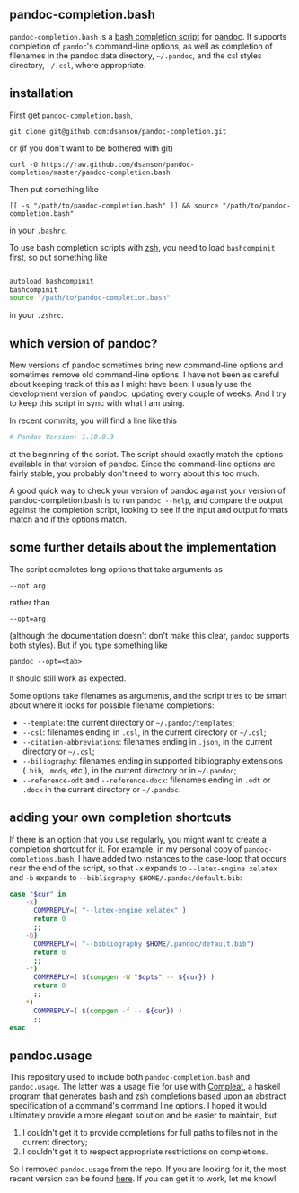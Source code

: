 pandoc-completion.bash
----------------------

`pandoc-completion.bash` is a [bash completion script][] for [pandoc][].
It supports completion of `pandoc`'s command-line options, as well as
completion of filenames in the pandoc data directory, `~/.pandoc`, and
the csl styles directory, `~/.csl`, where appropriate.

installation
------------

First get `pandoc-completion.bash`,

    git clone git@github.com:dsanson/pandoc-completion.git

or (if you don't want to be bothered with git)

    curl -O https://raw.github.com/dsanson/pandoc-completion/master/pandoc-completion.bash

Then put something like

    [[ -s "/path/to/pandoc-completion.bash" ]] && source "/path/to/pandoc-completion.bash"

in your `.bashrc`.

To use bash completion scripts with [zsh][], you need to load `bashcompinit` first, so put something like

```bash

autoload bashcompinit
bashcompinit
source "/path/to/pandoc-completion.bash"

```

in your `.zshrc`.

which version of pandoc?
------------------------

New versions of pandoc sometimes bring new command-line options and sometimes remove old command-line options. I have not been as careful about keeping track of this as I might have been: I usually use the development version of pandoc, updating every couple of weeks. And I try to keep this script in sync with what I am using.

In recent commits, you will find a line like this

```bash
# Pandoc Version: 1.10.0.3
```

at the beginning of the script. The script should exactly match the options available in that version of pandoc. Since the command-line options are fairly stable, you probably don't need to worry about this too much.

A good quick way to check your version of pandoc against your version of pandoc-completion.bash is to run `pandoc --help`, and compare the output against the completion script, looking to see if the input and output formats match and if the options match.

some further details about the implementation
---------------------------------------------

The script completes long options that take arguments as

    --opt arg

rather than

    --opt=arg

(although the documentation doesn't don't make this clear, `pandoc`
supports both styles). But if you type something like

    pandoc --opt=<tab>

it should still work as expected.

Some options take filenames as arguments, and the script tries to be
smart about where it looks for possible filename completions:

-   `--template`: the current directory or `~/.pandoc/templates`;
-   `--csl`: filenames ending in `.csl`, in the current directory or
    `~/.csl`;
-   `--citation-abbreviations`: filenames ending in `.json`, in the
    current directory or `~/.csl`;
-   `--biliography`: filenames ending in supported bibliography
    extensions (`.bib`, `.mods`, etc.), in the current directory or in
    `~/.pandoc`;
-   `--reference-odt` and `--reference-docx`: filenames ending in `.odt`
    or `.docx` in the current directory or `~/.pandoc`.

adding your own completion shortcuts
------------------------------------

If there is an option that you use regularly, you might want to create a completion shortcut for it. For example, in my personal copy of `pandoc-completions.bash`, I have added two instances to the case-loop that occurs near the end of the script, so that `-x` expands to `--latex-engine xelatex` and `-b` expands to `--bibliography $HOME/.pandoc/default.bib`: 

```bash
case "$cur" in
    -x)
      COMPREPLY=( "--latex-engine xelatex" )
      return 0
      ;;
    -b)
      COMPREPLY=( "--bibliography $HOME/.pandoc/default.bib")
      return 0
      ;;
    -*)
      COMPREPLY=( $(compgen -W "$opts" -- ${cur}) )
      return 0
      ;;
    *)
      COMPREPLY=( $(compgen -f -- ${cur}) )
      ;;
esac
```

pandoc.usage
------------

This repository used to include both `pandoc-completion.bash` and
`pandoc.usage`. The latter was a usage file for use with
[Compleat][], a haskell program that generates bash and zsh completions
based upon an abstract specification of a command's command line options.
I hoped it would ultimately provide a more elegant solution and be
easier to maintain, but

1.  I couldn't get it to provide completions for full paths to files not
    in the current directory;
2.  I couldn't get it to respect appropriate restrictions on
    completions.

So I removed `pandoc.usage` from the repo. If you are looking for it,
the most recent version can be found [here][]. If you can get it to work, let me know!

  [bash completion script]: http://www.hypexr.org/bash_tutorial.php#completion
  [pandoc]: http://johnmacfarlane.net/pandoc/
  [zsh]: http://zsh.sourceforge.net/
  [Compleat]: https://github.com/mbrubeck/compleat
  [here]: https://github.com/dsanson/pandoc-completion/commit/72eab2016eafa4957b1cfac07989d4f8ab208e4e
